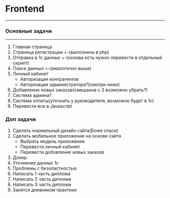 # Frontend

__________________________

### Основные задачи

__________________________

1. Главная страница
2. Страница регистрации +-(выполнена в php)
3. Отправка в 1с данных +-(основа есть нужно перевести в отдельный скрипт)
4. Поиск данных =-(аналогично выше)
5. Личный кабинет
    - Авторизация контрагентов
    - Авторизация администратора?(смотри ниже)
6. Добавление новых заказов(смешанна с 3 возможно убрать?)
7. Система админа?
8. Система оплаты(уточнить у руководителя, возможно будет в 1с)
9. Перевести все в Javascript

### Доп задачи

1. Сделать нормальный дизайн сайта(Боже спаси)
2. Сделать мобильное приложение на основе сайта
    + Выбрать модель приложения
    + Перевести личный кабинет 
    + Перевести добовление новых заказов
3. Докер.
4. Уточнение данных 1с
5. Проблемы с безопастностью
6. Написать 1 часть диплома
7. Написать 2 часть диплома
8. Написать 3 часть диплома
9. Занятся дневником практики
